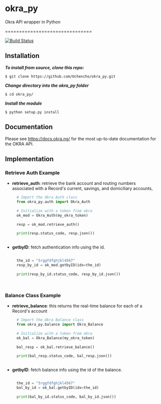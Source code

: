 # okra_py
Okra API wrapper in Python

===============================

[![Build Status](https://travis-ci.org/Uchencho/okra_py.svg?branch=master)](https://travis-ci.org/Uchencho/okra_py)


## Installation

**_To install from source, clone this repo:_**

    $ git clone https://github.com/Uchencho/okra_py.git
    
**_Change directory into the okra_py folder_**

    $ cd okra_py/
    
**_Install the module_**

    $ python setup.py install


Documentation
-------------

Please see https://docs.okra.ng/ for the most up-to-date documentation for the OKRA API.


## Implementation

### Retrieve Auth Example
* **retrieve_auth**: retrieve the bank account and routing numbers associated with a Record's current, savings, and domiciliary accounts,
  ```python
    # Import the Okra Auth class
    from okra_py.auth import Okra_Auth
    
    # Initialize with a token from okra
    ok_mod = Okra_Auth(my_okra_token)
    
    resp = ok_mod.retrieve_auth()
    
    print(resp.status_code, resp.json())
    
* **getbyID**: fetch authentication info using the id.
  ```python
    
    the_id = "5rggfdfghjkl4567"
    resp_by_id = ok_mod.getbyID(idx=the_id)
    
    print(resp_by_id.status_code, resp_by_id.json())
    
    

### Balance Class Example
* **retrieve_balance**: this returns the real-time balance for each of a Record's account
  ```python
    # Import the Okra Balance class
    from okra_py.balance import Okra_Balance
    
    # Initialize with a token from okra
    ok_bal = Okra_Balance(my_okra_token)
    
    bal_resp = ok_bal.retrieve_balance()
    
    print(bal_resp.status_code, bal_resp.json())
    
* **getbyID**: fetch balance info using the id of the balance.
  ```python
    
    the_id = "5rggfdfghjkl4567"
    bal_by_id = ok_bal.getbyID(idx=the_id)
    
    print(bal_by_id.status_code, bal_by_id.json())
